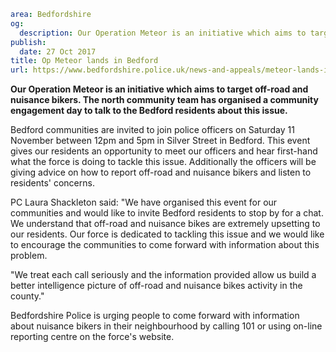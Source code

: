 ```yaml
area: Bedfordshire
og:
  description: Our Operation Meteor is an initiative which aims to target off-road and nuisance bikers. The north community team has organised a community engagement day to talk to the Bedford residents about this issue.
publish:
  date: 27 Oct 2017
title: Op Meteor lands in Bedford
url: https://www.bedfordshire.police.uk/news-and-appeals/meteor-lands-in-bedford
```

**Our Operation Meteor is an initiative which aims to target off-road and nuisance bikers. The north community team has organised a community engagement day to talk to the Bedford residents about this issue.**

Bedford communities are invited to join police officers on Saturday 11 November between 12pm and 5pm in Silver Street in Bedford. This event gives our residents an opportunity to meet our officers and hear first-hand what the force is doing to tackle this issue. Additionally the officers will be giving advice on how to report off-road and nuisance bikers and listen to residents' concerns.

PC Laura Shackleton said: "We have organised this event for our communities and would like to invite Bedford residents to stop by for a chat. We understand that off-road and nuisance bikes are extremely upsetting to our residents. Our force is dedicated to tackling this issue and we would like to encourage the communities to come forward with information about this problem.

"We treat each call seriously and the information provided allow us build a better intelligence picture of off-road and nuisance bikes activity in the county."

Bedfordshire Police is urging people to come forward with information about nuisance bikers in their neighbourhood by calling 101 or using on-line reporting centre on the force's website.
